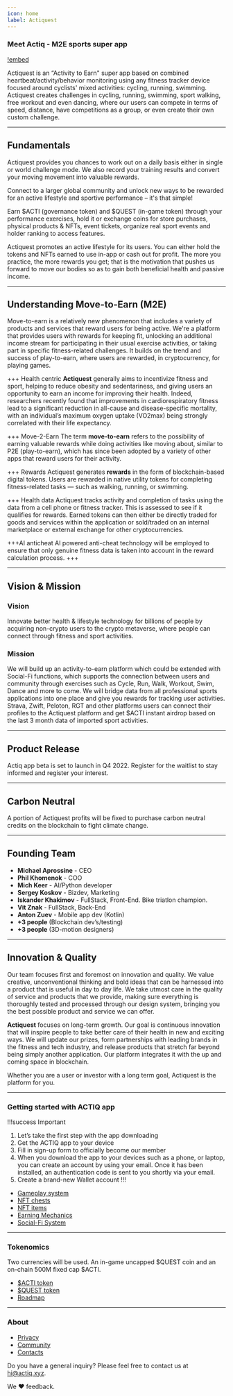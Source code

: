 ```yaml
---
icon: home
label: Actiquest
---
```

### Meet Actiq - M2E sports super app
[!embed](https://www.youtube.com/watch?v=US8sqMuAXac)

Actiquest is an “Activity to Earn" super app based on combined heartbeat/activity/behavior monitoring using any fitness tracker device focused around cyclists' mixed activities: cycling, running, swimming. Actiquest creates challenges in cycling, running, swimming, sport walking, free workout and even dancing, where our users can compete in terms of speed, distance, have competitions as a group, or even create their own custom challenge. 

---

## Fundamentals

Actiquest provides you chances to work out on a daily basis either in single or world challenge mode. We also record your training results and convert your moving movement into valuable rewards.

Connect to a larger global community and unlock new ways to be rewarded for an active lifestyle and sportive performance – it's that simple! 

Earn $ACTI (governance token) and $QUEST (in-game token) through your performance exercises, hold it or exchange coins for store purchases, physical products & NFTs, event tickets, organize real sport events and holder ranking to access features.

Actiquest promotes an active lifestyle for its users. You can either hold the tokens and NFTs earned to use in-app or cash out for profit. The more you practice, the more rewards you get; that is the motivation that pushes us forward to move our bodies so as to gain both beneficial health and passive income.

---

## Understanding Move-to-Earn (M2E)
Move-to-earn is a relatively new phenomenon that includes a variety of products and services that reward users for being active. We're a platform that provides users with rewards for keeping fit, unlocking an additional income stream for participating in their usual exercise activities, or taking part in specific fitness-related challenges. It builds on the trend and success of play-to-earn, where users are rewarded, in cryptocurrency, for playing games.

+++ Health centric
**Actiquest** generally aims to incentivize fitness and sport, helping to reduce obesity and sedentariness, and giving users an opportunity to earn an income for improving their health. Indeed, researchers recently found that improvements in cardiorespiratory fitness lead to a significant reduction in all-cause and disease-specific mortality, with an individual’s maximum oxygen uptake (VO2max) being strongly correlated with their life expectancy.

+++ Move-2-Earn
The term **move-to-earn** refers to the possibility of earning valuable rewards while doing activities like moving about, similar to P2E (play-to-earn), which has since been adopted by a variety of other apps that reward users for their activity. 

+++ Rewards
Actiquest generates **rewards** in the form of blockchain-based digital tokens. Users are rewarded in native utility tokens for completing fitness-related tasks — such as walking, running, or swimming.

+++ Health data
Actiquest tracks activity and completion of tasks using the data from a cell phone or fitness tracker. This is assessed to see if it qualifies for rewards. Earned tokens can then either be directly traded for goods and services within the application or sold/traded on an internal marketplace or external exchange for other cryptocurrencies.

+++AI anticheat
AI powered anti-cheat technology will be employed to ensure that only genuine fitness data is taken into account in the reward calculation process.
+++

---

## Vision & Mission

### Vision
Innovate better health & lifestyle technology for billions of people by acquiring non-crypto users to the crypto metaverse, where people can connect through fitness and sport activities.

### Mission
We will build up an activity-to-earn platform which could be extended with Social-Fi functions, which supports the connection between users and community through exercises such as Cycle, Run, Walk, Workout, Swim, Dance and more to come. We will bridge data from all professional sports applications into one place and give you rewards for tracking user activities. Strava, Zwift, Peloton, RGT and other platforms users can connect their profiles to the Actiquest platform and get $ACTI instant airdrop based on the last 3 month data of imported sport activities.

---

## Product Release
Actiq app beta is set to launch in Q4 2022. Register for the waitlist to stay informed and register your interest.

---

## Carbon Neutral
A portion of Actiquest profits will be fixed to purchase carbon neutral credits on the blockchain to fight climate change.

---

## Founding Team
* **Michael Aprossine** - CEO 
* **Phil Khomenok** - COO 
* **Mich Keer** - AI/Python developer
* **Sergey Koskov** - Bizdev, Marketing
* **Iskander Khakimov** - FullStack, Front-End. Bike triatlon champion.
* **Vit Znak** - FullStack, Back-End
* **Anton Zuev** - Mobile app dev (Kotlin)
* **+3 people** (Blockchain dev’s/testing)
* **+3 people** (3D-motion designers)

---

## Innovation & Quality
Our team focuses first and foremost on innovation and quality. We value creative, unconventional thinking and bold ideas that can be harnessed into a product that is useful in day to day life. We take utmost care in the quality of service and products that we provide, making sure everything is thoroughly tested and processed through our design system, bringing you the best possible product and service we can offer.

**Actiquest** focuses on long-term growth. Our goal is continuous innovation that will inspire people to take better care of their health in new and exciting ways. We will update our prizes, form partnerships with leading brands in the fitness and tech industry, and release products that stretch far beyond being simply another application. Our platform integrates it with the up and coming space in blockchain.

Whether you are a user or investor with a long term goal, Actiquest is the platform for you.

---

### Getting started with ACTIQ app
!!!success Important
1. Let’s take the first step with the app downloading
2. Get the ACTIQ app to your device
3. Fill in sign-up form to officially become our member
4. When you download the app to your devices such as a phone, or laptop, you can create an account by using your email. Once it has been installed, an authentication code is sent to you shortly via your email.
5. Create a brand-new Wallet account
!!!

* [Gameplay system](getting-started/gameplay.md)
* [NFT chests](getting-started/nftchests.md)
* [NFT items](getting-started/nftitems.md)
* [Earning Mechanics](getting-started/earningmech.md)
* [Social-Fi System](getting-started/socialfi.md)

---

### Tokenomics
Two currencies will be used. An in-game uncapped $QUEST coin and an on-chain 500M fixed cap $ACTI.
* [$ACTI token](tokenomics/actitoken.md)
* [$QUEST token](getting-started/questtoken.md)
* [Roadmap](getting-started/roadmap.md)

---

### About
* [Privacy](about/privacy.md)
* [Community](about/community.md)
* [Contacts](about/contacts.md) 


Do you have a general inquiry? Please feel free to contact us at hi@actiq.xyz.

We :heart: feedback.



